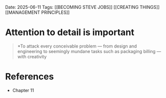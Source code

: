 Date: 2025-06-11
Tags: [[BECOMING STEVE JOBS]] [[CREATING THINGS]] [[MANAGEMENT PRINCIPLES]] 

# Attention to detail is important

>*To attack every conceivable problem — from design and engineering to seemingly mundane tasks such as packaging billing — with creativity 
# References 
- Chapter 11 